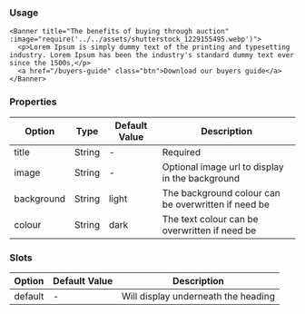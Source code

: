 ### Usage

```
<Banner title="The benefits of buying through auction" :image="require('../../assets/shutterstock_1229155495.webp')">
  <p>Lorem Ipsum is simply dummy text of the printing and typesetting industry. Lorem Ipsum has been the industry's standard dummy text ever since the 1500s,</p>
  <a href="/buyers-guide" class="btn">Download our buyers guide</a>
</Banner>
```

### Properties

| Option | Type | Default Value | Description |
| ------ | ---- | ------------- | ----------- |
| title | String | - | Required |
| image | String | - | Optional image url to display in the background |
| background | String | light | The background colour can be overwritten if need be |
| colour | String | dark | The text colour can be overwritten if need be |



### Slots

| Option | Default Value | Description |
| ------ | ------------- | ----------- |
| default | - | Will display underneath the heading |